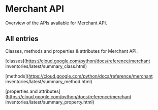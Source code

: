 [
This is a templated file. Adding content to this file may result in it being
reverted. Instead, if you want to place additional content, create an
"overview_content.md" file in `docs/` directory. The Sphinx tool will
pick up on the content and merge the content.
]: #

# Merchant API

Overview of the APIs available for Merchant API.

## All entries

Classes, methods and properties & attributes for
Merchant API.

[classes](https://cloud.google.com/python/docs/reference/merchant inventories/latest/summary_class.html)

[methods](https://cloud.google.com/python/docs/reference/merchant inventories/latest/summary_method.html)

[properties and
attributes](https://cloud.google.com/python/docs/reference/merchant inventories/latest/summary_property.html)
